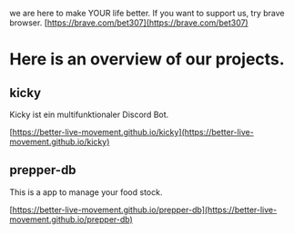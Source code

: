 we are here to make YOUR life better.
If you want to support us, try brave browser.
[https://brave.com/bet307](https://brave.com/bet307)

# Here is an overview of our projects.

## kicky

Kicky ist ein multifunktionaler Discord Bot.

[https://better-live-movement.github.io/kicky](https://better-live-movement.github.io/kicky)

## prepper-db

This is a app to manage your food stock.

[https://better-live-movement.github.io/prepper-db](https://better-live-movement.github.io/prepper-db)
